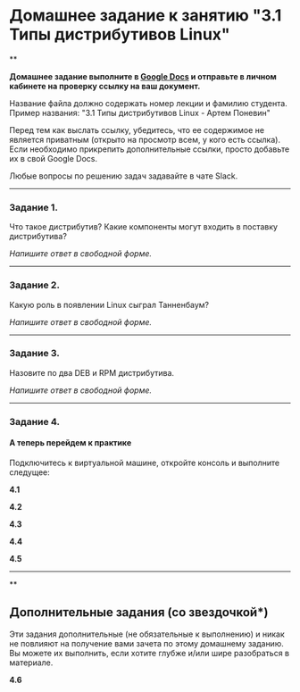 # Домашнее задание к занятию "3.1 Типы дистрибутивов Linux"

**

**Домашнее задание выполните в [Google Docs](https://docs.google.com/) и отправьте в личном кабинете на проверку ссылку на ваш документ.** 

Название файла должно содержать номер лекции и фамилию студента. Пример названия: "3.1 Типы дистрибутивов Linux - Артем Поневин"

Перед тем как выслать ссылку, убедитесь, что ее содержимое не является приватным (открыто на просмотр всем, у кого есть ссылка). Если необходимо прикрепить дополнительные ссылки, просто добавьте их в свой Google Docs.

Любые вопросы по решению задач задавайте в чате Slack.

---

### Задание 1.

Что такое дистрибутив? Какие компоненты могут входить в поставку дистрибутива?

*Напишите ответ в свободной форме.*

---

### Задание 2.

Какую роль в появлении Linux сыграл Танненбаум?

*Напишите ответ в свободной форме.*

---

### Задание 3.

Назовите по два DEB и RPM дистрибутива. 

*Напишите ответ в свободной форме.*

---

### Задание 4. 



#### А теперь перейдем к практике

Подключитесь к виртуальной машине, откройте консоль и выполните следущее:

**4.1** 



**4.2** 



**4.3**



**4.4**



**4.5**



---

**

## Дополнительные задания (со звездочкой*)
Эти задания дополнительные (не обязательные к выполнению) и никак не повлияют на получение вами зачета по этому домашнему заданию. Вы можете их выполнить, если хотите глубже и/или шире разобраться в материале.

**4.6**

